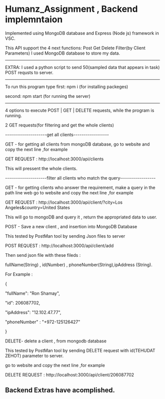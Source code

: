 # Humanz_Assignment , Backend implemntaion

Implemented using MongoDB database and Express (Node js) framework in VSC.

This API support the 4 next functions: Post Get Delete Filter(by Client Parameters)
I used MongoDB database to store my data.

-------------------------------------------------------------------------------------------------------------------------------------------------------------------------------------------------------------------------------------------------------------
EXTRA: I used a python script to send 50(sampled data that appears in task) POST requsts to server.

-------------------------------------------------------------------------------------------------------------------------------------------------------------------------------------------------------------------------------------------------------------

To run this program type
first: npm i
(for installing packeges)

second: npm start
(for running the server)

--------------------------------------------------------------------------------------------------------------------------------------------------------------------------------------------------------------------------------------------------------------
4 options to execute POST | GET | DELETE requests,
while the program is running.

2 GET requests(for filtering and get the whole clients)

---------------------get all clients------------------
	
GET - for getting all clients from mongoDB database, 
go to website and copy the next line ,for example


GET REQUEST :  http://localhost:3000/api/clients


This will pressent the whole clients.

---------------------filter all clients who match the query------------------
	
GET - for getting clients who answer the requirement,
      make a query in the path line web
go to website and copy the next line ,for example


GET REQUEST :  http://localhost:3000/api/client/?city=Los Angeles&country=United States



This will go to mongoDB and query it , return the appropriated data to user.


POST - Save a new client , and insertion into MongoDB Database 

This tested by PostMan tool by sending Json files to server 


POST REQUEST :  http://localhost:3000/api/client/add


Then send json file with these fileds : 

fullName(String) , id(Number) , phoneNumber(String),ipAddress (String).

For Example : 

{

   "fullName": "Ron Shamay",
   
   "id": 206087702,
   
   "ipAddress": "12.102.47.77",
   
   "phoneNumber" : "+972-125126427"
 
}



DELETE- delete a client , from mongodb database

This tested by PostMan tool by sending DELETE request with id(TEHUDAT ZEHOT) parameter to server.

go to website and copy the next line ,for example


DELETE REQUEST :  http://localhost:3000/api/client/206087702


Backend Extras have acomplished.
--------------------------------------------------------------------------------------------------------------------------------------------------------------------------------------------------------------------------------------------------------------
